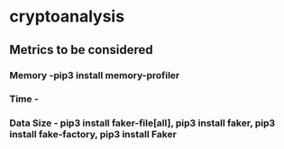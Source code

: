 # cryptoanalysis

## Metrics to be considered
### Memory -pip3 install memory-profiler
### Time -
### Data Size - pip3 install faker-file[all], pip3 install faker, pip3 install fake-factory, pip3 install Faker